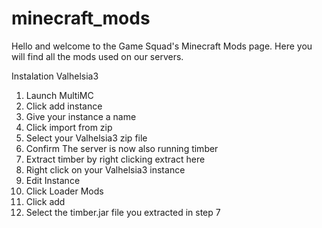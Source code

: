 # minecraft_mods

Hello and welcome to the Game Squad's Minecraft Mods page.
Here you will find all the mods used on our servers.

Instalation
Valhelsia3 
1. Launch MultiMC
2. Click add instance
3. Give your instance a name
4. Click import from zip
5. Select your Valhelsia3 zip file
6. Confirm
The server is now also running timber
7. Extract timber by right clicking extract here
8. Right click on your Valhelsia3 instance
9. Edit Instance
10. Click Loader Mods
11. Click add
12. Select the timber.jar file you extracted in step 7
